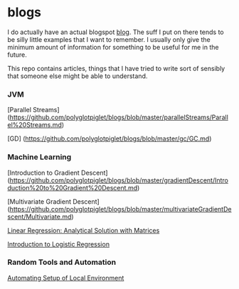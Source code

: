# blogs

I do actually have an actual blogspot [blog](<alexandrastech.blogspot.com>). The suff I put on there tends to be silly little examples that I want to remember. I usually only give the minimum amount of information for something to be useful for me in the future. 

This repo contains articles, things that I have tried to write sort of sensibly that someone else might be able to understand.  

### JVM

[Parallel Streams] (<https://github.com/polyglotpiglet/blogs/blob/master/parallelStreams/Parallel%20Streams.md>)

[GD] (<https://github.com/polyglotpiglet/blogs/blob/master/gc/GC.md>)


### Machine Learning

[Introduction to Gradient Descent] (<https://github.com/polyglotpiglet/blogs/blob/master/gradientDescent/Introduction%20to%20Gradient%20Descent.md>)

[Multivariate Gradient Descent] (<https://github.com/polyglotpiglet/blogs/blob/master/multivariateGradientDescent/Multivariate.md>)

[Linear Regression: Analytical Solution with Matrices](<https://github.com/polyglotpiglet/blogs/blob/master/analyticalLinearRegressionMultipleVariables/Linear%20Regression%20with%20multiple%20parameters%20solved%20analytically.md>)

[Introduction to Logistic Regression](<https://github.com/polyglotpiglet/blogs/blob/master/logisticRegression/Introduction%20to%20Logistic%20Regression%20(probability%20of%20binary%20result).md>)

### Random Tools and Automation

[Automating Setup of Local Environment](<https://github.com/polyglotpiglet/blogs/blob/master/automatingSetup/Automating%20Setup%20of%20Local%20Environment-%20Why%20bother%3F%20.md>)